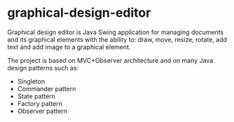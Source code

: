 # graphical-design-editor
Graphical design editor is Java Swing application for managing documents and its graphical elements with the ability to: draw, move, resize, rotate, add text and add image to a graphical element.

The project is based on MVC+Observer architecture and on many Java design patterns such as: 
- Singleton
- Commander pattern
- State pattern
- Factory pattern
- Observer pattern
